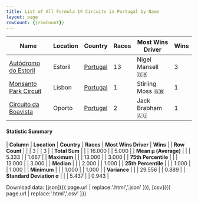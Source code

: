 ```yaml
---
title: List of All Formula 1® Circuits in Portugal by Name
layout: page
rowCount: {{rowCount}}
---
```


| Name | Location | Country | Races | Most Wins Driver | Wins |
|--|--|--|--|--|--|
| [Autódromo do Estoril](/f1/circuits/estoril) | Estoril | [Portugal](/f1/countries/portugal) | 13 | Nigel Mansell 🇬🇧 | 3 |
| [Monsanto Park Circuit](/f1/circuits/monsanto) | Lisbon | [Portugal](/f1/countries/portugal) | 1 | Stirling Moss 🇬🇧 | 1 |
| [Circuito da Boavista](/f1/circuits/boavista) | Oporto | [Portugal](/f1/countries/portugal) | 2 | Jack Brabham 🇦🇺 | 1 |

#### Statistic Summary

| **Column** | **Location** | **Country** | **Races** | **Most Wins Driver** | **Wins** |
| **Row Count** |  |  | 3 |  | 3 |
| **Total Sum** |  |  | 16.000 |  | 5.000 |
| **Mean μ (Average)** |  |  | 5.333 |  | 1.667 |
| **Maximum** |  |  | 13.000 |  | 3.000 |
| **75th Percentile** |  |  | 13.000 |  | 3.000 |
| **Median** |  |  | 2.000 |  | 1.000 |
| **25th Percentile** |  |  | 1.000 |  | 1.000 |
| **Minimum** |  |  | 1.000 |  | 1.000 |
| **Variance** |  |  | 29.556 |  | 0.889 |
| **Standard Deviation σ** |  |  | 5.437 |  | 0.943 |

Download data: [json]({{ page.url | replace:'.html','.json' }}), [csv]({{ page.url | replace:'.html','.csv' }})
